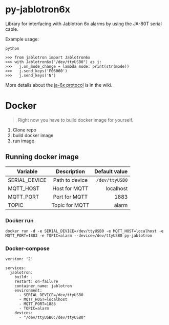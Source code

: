 # py-jablotron6x
Library for interfacing with Jablotron 6x alarms by using the JA-80T serial cable.

Example usage:

```
python

>>> from jablotron import Jablotron6x
>>> with Jablotron6x("/dev/ttyUSB0") as j:
>>>   j.on_mode_change = lambda mode: print(str(mode))
>>>   j.send_keys('F06060')
>>>   j.send_keys('N')
```

More details about the [ja-6x protocol](https://github.com/pezinek/py-jablotron6x/wiki/Protocol) is in the wiki.

# Docker

> Right now you have to build docker image for yourself.

1. Clone repo
2. build docker image
3. run image

## Running docker image

| Variable      | Description    | Default value  |
|---------------|:--------------:|---------------:|
| SERIAL_DEVICE | Path to device | `/dev/ttyUSB0` |
| MQTT_HOST     | Host for MQTT  | localhost      |
| MQTT_PORT     | Port for MQTT  | 1883           |
| TOPIC         | Topic for MQTT | alarm          |


### Docker run
```
docker run -d -e SERIAL_DEVICE=/dev/ttyUSB0 -e MQTT_HOST=localhost -e MQTT_PORT=1883 -e TOPIC=alarm --device=/dev/ttyUSB0 py-jablotron

```  

### Docker-compose
```
version: '2'

services:
  jablotron:
    build: .
    restart: on-failure
    container_name: jablotron
    environment:
      - SERIAL_DEVICE=/dev/ttyUSB0
      - MQTT_HOST=localhost
      - MQTT_PORT=1883
      - TOPIC=alarm
    devices:
      - "/dev/ttyUSB0:/dev/ttyUSB0"
```  

